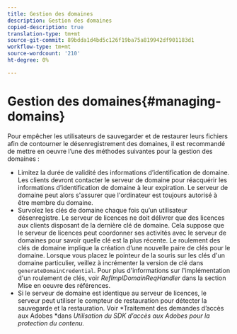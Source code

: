 ```yaml
---
title: Gestion des domaines
description: Gestion des domaines
copied-description: true
translation-type: tm+mt
source-git-commit: 89bdda1d4bd5c126f19ba75a819942df901183d1
workflow-type: tm+mt
source-wordcount: '210'
ht-degree: 0%

---
```



# Gestion des domaines{#managing-domains}

Pour empêcher les utilisateurs de sauvegarder et de restaurer leurs fichiers afin de contourner le désenregistrement des domaines, il est recommandé de mettre en oeuvre l’une des méthodes suivantes pour la gestion des domaines :

* Limitez la durée de validité des informations d’identification de domaine. Les clients devront contacter le serveur de domaine pour réacquérir les informations d’identification de domaine à leur expiration. Le serveur de domaine peut alors s&#39;assurer que l&#39;ordinateur est toujours autorisé à être membre du domaine.
* Survolez les clés de domaine chaque fois qu’un utilisateur désenregistre. Le serveur de licences ne doit délivrer que des licences aux clients disposant de la dernière clé de domaine. Cela suppose que le serveur de licences peut coordonner ses activités avec le serveur de domaines pour savoir quelle clé est la plus récente. Le roulement des clés de domaine implique la création d’une nouvelle paire de clés pour le domaine. Lorsque vous placez le pointeur de la souris sur les clés d&#39;un domaine particulier, veillez à incrémenter la version de clé dans `generateDomainCredential`. Pour plus d&#39;informations sur l&#39;implémentation d&#39;un roulement de clés, voir *RefImplDomainReqHandler* dans la section Mise en oeuvre des références.
* Si le serveur de domaine est identique au serveur de licences, le serveur peut utiliser le compteur de restauration pour détecter la sauvegarde et la restauration. Voir *Traitement des demandes d’accès aux Adobes *dans *Utilisation du SDK d’accès aux Adobes pour la protection du contenu.*

